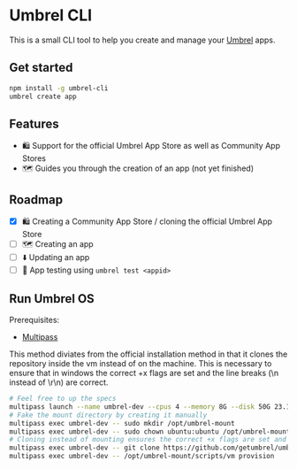 # Umbrel CLI

This is a small CLI tool to help you create and manage your [Umbrel](https://umbrel.com) apps.

## Get started

```bash
npm install -g umbrel-cli
umbrel create app
```

## Features

- 🛍️ Support for the official Umbrel App Store as well as Community App Stores
- 🗺️ Guides you through the creation of an app (not yet finished)

## Roadmap

- [x] 🛍️ Creating a Community App Store / cloning the official Umbrel App Store
- [ ] 🗺️ Creating an app
- [ ] ⬇️ Updating an app
- [ ] 🧪 App testing using `umbrel test <appid>`

## Run Umbrel OS

Prerequisites:

- [Multipass](https://multipass.run/install)

This method diviates from the official installation method in that it clones the repository inside the vm
instead of on the machine. This is necessary to ensure that in windows the correct +x flags are set and the
line breaks (\n instead of \r\n) are correct.

```bash
# Feel free to up the specs
multipass launch --name umbrel-dev --cpus 4 --memory 8G --disk 50G 23.10
# Fake the mount directory by creating it manually
multipass exec umbrel-dev -- sudo mkdir /opt/umbrel-mount
multipass exec umbrel-dev -- sudo chown ubuntu:ubuntu /opt/umbrel-mount
# Cloning instead of mounting ensures the correct +x flags are set and the line breaks (\n instead of \r\n) are correct
multipass exec umbrel-dev -- git clone https://github.com/getumbrel/umbrel.git /opt/umbrel-mount
multipass exec umbrel-dev -- /opt/umbrel-mount/scripts/vm provision
```
